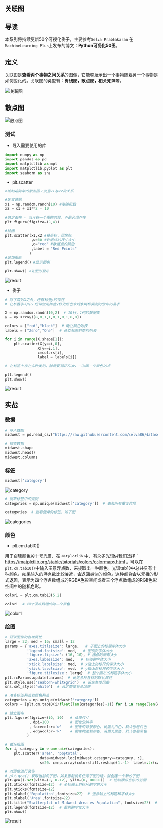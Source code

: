 ## 关联图



## 导读

本系列将持续更新50个可视化例子，主要参考`Selva Prabhakaran` 在`MachineLearning Plus`上发布的博文：**Python可视化50图**。



## 定义

关联图是**查看两个事物之间关系**的图像，它能够展示出一个事物随着另一个事物是如何变化的。关联图的类型有：**折线图，散点图，相关矩阵**等。

![关联图](https://swindler-typora.oss-cn-chengdu.aliyuncs.com/typora_imgs/image-20221127224046531.png)



## 散点图

![散点图](https://swindler-typora.oss-cn-chengdu.aliyuncs.com/typora_imgs/image-20221127224141892.png)



### 测试

- 导入需要使用的库

```python
import numpy as np
import pandas as pd
import matplotlib as mpl
import matplotlib.pyplot as plt
import seaborn as sns
```



- plt.scatter

```python
#绘制超简单的散点图：变量x1与x2的关系

#定义数据
x1 = np.random.randn(10) #取随机数
x2 = x1 + x1**2 - 10

#确定画布 - 当只有一个图的时候，不是必须存在
plt.figure(figsize=(8,4))

#绘图
plt.scatter(x1,x2 #横坐标，纵坐标
            ,s=50 #数据点的尺寸大小
            ,c="red" #数据点的颜色
            ,label = "Red Points"
           )
#装饰图形
plt.legend() #显示图例

plt.show() #让图形显示
```

![result](https://swindler-typora.oss-cn-chengdu.aliyuncs.com/typora_imgs/image-20221127224254764.png)



- 例子

```python
# 除了两列X之外，还有标签y的存在
# 在机器学习中，经常使用标签y作为颜色来观察两种类别的分布的需求

X = np.random.randn(10,2)  # 10行，2列的数据集
y = np.array([0,0,1,1,0,1,0,1,0,0])

colors = ["red","black"]  # 确立颜色列表
labels = ["Zero","One"]  # 确立标签的类别列表

for i in range(X.shape[1]):
    plt.scatter(X[y==i,0],
               X[y==i,1],
               c=colors[i],
               label = labels[i])

# 在标签中存在几种类别，就需要循环几次，一次画一个颜色的点

plt.legend()
plt.show()
```

![result](https://swindler-typora.oss-cn-chengdu.aliyuncs.com/typora_imgs/image-20221127224503483.png)



## 实战

### 数据

```python
# 导入数据
midwest = pd.read_csv("https://raw.githubusercontent.com/selva86/datasets/master/midwest_filter.csv")

# 探索数据
midwest.shape  
midwest.head()
midwest.columns

```



### 标签

```python
midwest['category']
```

![category](https://swindler-typora.oss-cn-chengdu.aliyuncs.com/typora_imgs/image-20221127224838418.png)



```python
# 提取标签中的类别
categories = np.unique(midwest['category'])  # 去掉所有重复的项

categories  # 查看使用的标签，如下图
```

![categories](https://swindler-typora.oss-cn-chengdu.aliyuncs.com/typora_imgs/image-20221127224930543.png)



### 颜色

- plt.cm.tab10()

用于创建颜色的十号光谱，在 `matplotlib` 中，有众多光谱供我们选择：https://matplotlib.org/stable/tutorials/colors/colormaps.html 。可以在`plt.cm.tab10()`中输入任意浮点数，来提取出一种颜色。光谱tab10中总共只有十种颜色，如果输入的浮点数比较接近，会返回类似的颜色。这种颜色会以元祖的形式返回，表示为四个浮点数组成的RGBA色彩空间或者三个浮点数组成的RGB色彩空间中的随机色彩。

```python
color1 = plt.cm.tab10(5.2)

color1  # 四个浮点数组成的一个颜色
```

![color1](https://swindler-typora.oss-cn-chengdu.aliyuncs.com/typora_imgs/image-20221127230023421.png)



### 绘图

```python
# 预设图像的各种属性
large = 22; med = 16; small = 12
params = {'axes.titlesize': large,   # 子图上的标题字体大小
          'legend.fontsize': med,   # 图例的字体大小
          'figure.figsize': (16, 10), # 图像的画布大小
          'axes.labelsize': med,   # 标签的字体大小
          'xtick.labelsize': med,  # x轴上的标尺的字体大小
          'ytick.labelsize': med,  # y轴上的标尺的字体大小
          'figure.titlesize': large}  # 整个画布的标题字体大小
plt.rcParams.update(params)  # 设定各种各样的默认属性
plt.style.use('seaborn-whitegrid')  # 设定整体风格
sns.set_style("white")  # 设定整体背景风格

# 准备标签列表和颜色列表
categories = np.unique(midwest['category'])
colors = [plt.cm.tab10(i/float(len(categories)-1)) for i in range(len(categories))]

# 建立画布
plt.figure(figsize=(16, 10)   # 绘图尺寸
           , dpi=100          # 图像分辨率
           , facecolor='w'    # 图像的背景颜色，设置为白色，默认也是白色
           , edgecolor='k'    # 图像的边框颜色，设置为黑色，默认也是黑色
          )

# 循环绘图
for i, category in enumerate(categories):
    plt.scatter('area', 'poptotal', 
                data=midwest.loc[midwest.category==category, :], 
                s=20, c=np.array(colors[i]).reshape(1,-1), label=str(category))

# 对图像进行装饰
# plt.gca() 获取当前的子图，如果当前没有任何子图的话，就创建一个新的子图
plt.gca().set(xlim=(0, 0.12), ylim=(0, 80000))  # 控制横纵坐标的范围
plt.xticks(fontsize=12)  # 坐标轴上的标尺的字的大小
plt.yticks(fontsize=12)
plt.ylabel('Population',fontsize=22)  # 坐标轴上的标题和字体大小
plt.xlabel('Area',fontsize=22)
plt.title("Scatterplot of Midwest Area vs Population", fontsize=22)  # 整个图像的标题和字体的大小
plt.legend(fontsize=12)  # 图例的字体大小
plt.show()
```

![result](https://swindler-typora.oss-cn-chengdu.aliyuncs.com/typora_imgs/image-20221127230658938.png)